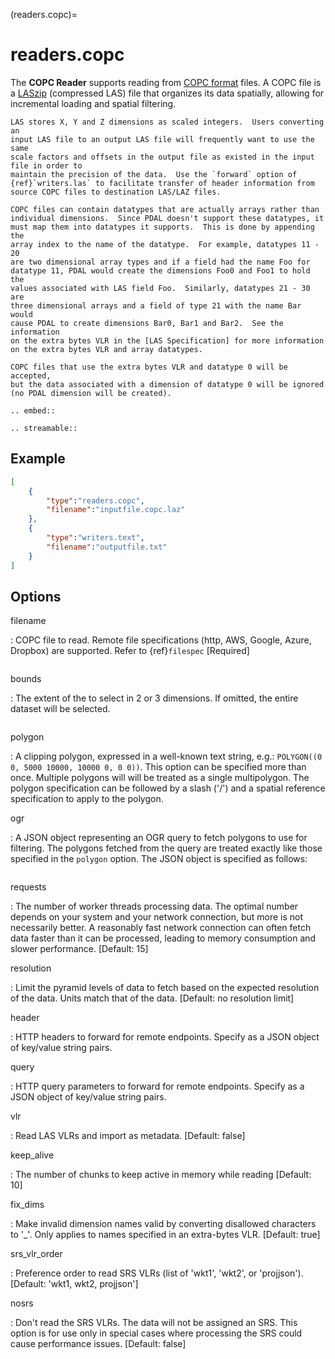 (readers.copc)=

# readers.copc

The **COPC Reader** supports reading from [COPC format] files. A COPC file is
a [LASzip] (compressed LAS) file that organizes its data spatially, allowing for
incremental loading and spatial filtering.

```{note}
LAS stores X, Y and Z dimensions as scaled integers.  Users converting an
input LAS file to an output LAS file will frequently want to use the same
scale factors and offsets in the output file as existed in the input
file in order to
maintain the precision of the data.  Use the `forward` option of
{ref}`writers.las` to facilitate transfer of header information from
source COPC files to destination LAS/LAZ files.
```

```{note}
COPC files can contain datatypes that are actually arrays rather than
individual dimensions.  Since PDAL doesn't support these datatypes, it
must map them into datatypes it supports.  This is done by appending the
array index to the name of the datatype.  For example, datatypes 11 - 20
are two dimensional array types and if a field had the name Foo for
datatype 11, PDAL would create the dimensions Foo0 and Foo1 to hold the
values associated with LAS field Foo.  Similarly, datatypes 21 - 30 are
three dimensional arrays and a field of type 21 with the name Bar would
cause PDAL to create dimensions Bar0, Bar1 and Bar2.  See the information
on the extra bytes VLR in the [LAS Specification] for more information
on the extra bytes VLR and array datatypes.
```

```{warning}
COPC files that use the extra bytes VLR and datatype 0 will be accepted,
but the data associated with a dimension of datatype 0 will be ignored
(no PDAL dimension will be created).
```

```{eval-rst}
.. embed::
```

```{eval-rst}
.. streamable::

```

## Example

```json
[
    {
        "type":"readers.copc",
        "filename":"inputfile.copc.laz"
    },
    {
        "type":"writers.text",
        "filename":"outputfile.txt"
    }
]
```

## Options

filename

: COPC file to read. Remote file specifications (http, AWS, Google, Azure, Dropbox) are supported.
  Refer to {ref}`filespec` \[Required\]

```{include} reader_opts.md
```

bounds

: The extent of the to select in 2 or 3 dimensions. If omitted, the
  entire dataset will be selected.

  ```{include} bounds_opts.md
  ```

polygon

: A clipping polygon, expressed in a well-known text string,
  e.g.: `POLYGON((0 0, 5000 10000, 10000 0, 0 0))`.  This option can be
  specified more than once. Multiple polygons will will be treated
  as a single multipolygon. The polygon specification can be followed by a slash ('/') and a
  spatial reference specification to apply to the polygon.

ogr

: A JSON object representing an OGR query to fetch polygons to use for filtering. The polygons
  fetched from the query are treated exactly like those specified in the `polygon` option.
  The JSON object is specified as follows:

```{include} ogr_json.md
```

requests

: The number of worker threads processing data. The optimal number depends on your system
  and your network connection, but more is not necessarily better.  A reasonably fast
  network connection can often fetch data faster than it can be processed, leading to
  memory consumption and slower performance. \[Default: 15\]

resolution

: Limit the pyramid levels of data to fetch based on the expected resolution of the data.
  Units match that of the data. \[Default: no resolution limit\]

header

: HTTP headers to forward for remote endpoints. Specify as a JSON
  object of key/value string pairs.

query

: HTTP query parameters to forward for remote endpoints. Specify as a JSON
  object of key/value string pairs.

vlr

: Read LAS VLRs and import as metadata. \[Default: false\]

keep_alive

: The number of chunks to keep active in memory while reading \[Default: 10\]

fix_dims

: Make invalid dimension names valid by converting disallowed characters to '\_'. Only
  applies to names specified in an extra-bytes VLR. \[Default: true\]

srs_vlr_order

: Preference order to read SRS VLRs (list of 'wkt1', 'wkt2', or 'projjson').
  \[Default: 'wkt1, wkt2, projjson'\]

nosrs

: Don't read the SRS VLRs. The data will not be assigned an SRS. This option is
  for use only in special cases where processing the SRS could cause performance
  issues. \[Default: false\]

[copc format]: https://copc.io/
[las specification]: https://www.asprs.org/wp-content/uploads/2019/03/LAS_1_4_r14.pdf
[laszip]: http://laszip.org
